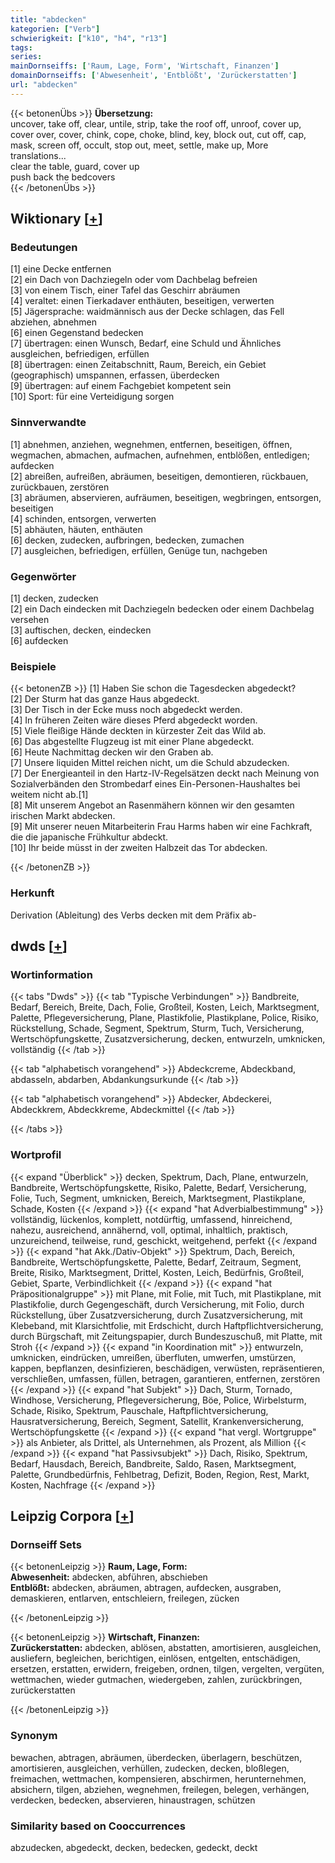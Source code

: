 ```yaml
---
title: "abdecken"
kategorien: ["Verb"]
schwierigkeit: ["k10", "h4", "r13"]
tags:
series:
mainDornseiffs: ['Raum, Lage, Form', 'Wirtschaft, Finanzen']
domainDornseiffs: ['Abwesenheit', 'Entblößt', 'Zurückerstatten']
url: "abdecken"
---
```


{{< betonenÜbs >}}
**Übersetzung:**  
uncover, take off, clear, untile, strip, take the roof off, unroof, cover up, cover over, cover, chink, cope, choke, blind, key, block out, cut off, cap, mask, screen off, occult, stop out, meet, settle, make up, More translations...  
clear the table, guard, cover up  
push back the bedcovers  
{{< /betonenÜbs >}}

## Wiktionary [[+](https://de.wiktionary.org/wiki/abdecken)]

### Bedeutungen
[1] eine Decke entfernen  
[2] ein Dach von Dachziegeln oder vom Dachbelag befreien  
[3] von einem Tisch, einer Tafel das Geschirr abräumen  
[4] veraltet: einen Tierkadaver enthäuten, beseitigen, verwerten  
[5] Jägersprache: waidmännisch aus der Decke schlagen, das Fell abziehen, abnehmen  
[6] einen Gegenstand bedecken  
[7] übertragen: einen Wunsch, Bedarf, eine Schuld und Ähnliches ausgleichen, befriedigen, erfüllen  
[8] übertragen: einen Zeitabschnitt, Raum, Bereich, ein Gebiet (geographisch) umspannen, erfassen, überdecken  
[9] übertragen: auf einem Fachgebiet kompetent sein  
[10] Sport: für eine Verteidigung sorgen  

### Sinnverwandte
[1] abnehmen, anziehen, wegnehmen, entfernen, beseitigen, öffnen, wegmachen, abmachen, aufmachen, aufnehmen, entblößen, entledigen; aufdecken  
[2] abreißen, aufreißen, abräumen, beseitigen, demontieren, rückbauen, zurückbauen, zerstören  
[3] abräumen, abservieren, aufräumen, beseitigen, wegbringen, entsorgen, beseitigen  
[4] schinden, entsorgen, verwerten  
[5] abhäuten, häuten, enthäuten  
[6] decken, zudecken, aufbringen, bedecken, zumachen  
[7] ausgleichen, befriedigen, erfüllen, Genüge tun, nachgeben  

### Gegenwörter
[1] decken, zudecken  
[2] ein Dach eindecken mit Dachziegeln bedecken oder einem Dachbelag versehen  
[3] auftischen, decken, eindecken  
[6] aufdecken  

### Beispiele
{{< betonenZB >}}
[1] Haben Sie schon die Tagesdecken abgedeckt?  
[2] Der Sturm hat das ganze Haus abgedeckt.  
[3] Der Tisch in der Ecke muss noch abgedeckt werden.  
[4] In früheren Zeiten wäre dieses Pferd abgedeckt worden.  
[5] Viele fleißige Hände deckten in kürzester Zeit das Wild ab.  
[6] Das abgestellte Flugzeug ist mit einer Plane abgedeckt.  
[6] Heute Nachmittag decken wir den Graben ab.  
[7] Unsere liquiden Mittel reichen nicht, um die Schuld abzudecken.  
[7] Der Energieanteil in den Hartz-IV-Regelsätzen deckt nach Meinung von Sozialverbänden den Strombedarf eines Ein-Personen-Haushaltes bei weitem nicht ab.[1]  
[8] Mit unserem Angebot an Rasenmähern können wir den gesamten irischen Markt abdecken.  
[9] Mit unserer neuen Mitarbeiterin Frau Harms haben wir eine Fachkraft, die die japanische Frühkultur abdeckt.  
[10] Ihr beide müsst in der zweiten Halbzeit das Tor abdecken.  

{{< /betonenZB >}}
### Herkunft
Derivation (Ableitung) des Verbs decken mit dem Präfix ab-  



## dwds [[+](https://www.dwds.de/wb/abdecken)]

### Wortinformation
{{< tabs "Dwds" >}}
{{< tab "Typische Verbindungen" >}}
Bandbreite, Bedarf, Bereich, Breite, Dach, Folie, Großteil, Kosten, Leich, Marktsegment, Palette, Pflegeversicherung, Plane, Plastikfolie, Plastikplane, Police, Risiko, Rückstellung, Schade, Segment, Spektrum, Sturm, Tuch, Versicherung, Wertschöpfungskette, Zusatzversicherung, decken, entwurzeln, umknicken, vollständig
{{< /tab >}}

{{< tab "alphabetisch vorangehend" >}}
Abdeckcreme, Abdeckband, abdasseln, abdarben, Abdankungsurkunde
{{< /tab >}}

{{< tab "alphabetisch vorangehend" >}}
Abdecker, Abdeckerei, Abdeckkrem, Abdeckkreme, Abdeckmittel
{{< /tab >}}

{{< /tabs >}}

### Wortprofil
{{< expand "Überblick" >}} decken, Spektrum, Dach, Plane, entwurzeln, Bandbreite, Wertschöpfungskette, Risiko, Palette, Bedarf, Versicherung, Folie, Tuch, Segment, umknicken, Bereich, Marktsegment, Plastikplane, Schade, Kosten {{< /expand >}}
{{< expand "hat Adverbialbestimmung" >}} vollständig, lückenlos, komplett, notdürftig, umfassend, hinreichend, nahezu, ausreichend, annähernd, voll, optimal, inhaltlich, praktisch, unzureichend, teilweise, rund, geschickt, weitgehend, perfekt {{< /expand >}}
{{< expand "hat Akk./Dativ-Objekt" >}} Spektrum, Dach, Bereich, Bandbreite, Wertschöpfungskette, Palette, Bedarf, Zeitraum, Segment, Breite, Risiko, Marktsegment, Drittel, Kosten, Leich, Bedürfnis, Großteil, Gebiet, Sparte, Verbindlichkeit {{< /expand >}}
{{< expand "hat Präpositionalgruppe" >}} mit Plane, mit Folie, mit Tuch, mit Plastikplane, mit Plastikfolie, durch Gegengeschäft, durch Versicherung, mit Folio, durch Rückstellung, über Zusatzversicherung, durch Zusatzversicherung, mit Klebeband, mit Klarsichtfolie, mit Erdschicht, durch Haftpflichtversicherung, durch Bürgschaft, mit Zeitungspapier, durch Bundeszuschuß, mit Platte, mit Stroh {{< /expand >}}
{{< expand "in Koordination mit" >}} entwurzeln, umknicken, eindrücken, umreißen, überfluten, umwerfen, umstürzen, kappen, bepflanzen, desinfizieren, beschädigen, verwüsten, repräsentieren, verschließen, umfassen, füllen, betragen, garantieren, entfernen, zerstören {{< /expand >}}
{{< expand "hat Subjekt" >}} Dach, Sturm, Tornado, Windhose, Versicherung, Pflegeversicherung, Böe, Police, Wirbelsturm, Schade, Risiko, Spektrum, Pauschale, Haftpflichtversicherung, Hausratversicherung, Bereich, Segment, Satellit, Krankenversicherung, Wertschöpfungskette {{< /expand >}}
{{< expand "hat vergl. Wortgruppe" >}} als Anbieter, als Drittel, als Unternehmen, als Prozent, als Million {{< /expand >}}
{{< expand "hat Passivsubjekt" >}} Dach, Risiko, Spektrum, Bedarf, Hausdach, Bereich, Bandbreite, Saldo, Rasen, Marktsegment, Palette, Grundbedürfnis, Fehlbetrag, Defizit, Boden, Region, Rest, Markt, Kosten, Nachfrage {{< /expand >}}

## Leipzig Corpora [[+](https://corpora.uni-leipzig.de/en/res?word=abdecken&corpusId=deu_newscrawl-public_2018)]

### Dornseiff Sets
{{< betonenLeipzig >}}
**Raum, Lage, Form:**  
**Abwesenheit:** abdecken, abführen, abschieben  
**Entblößt:** abdecken, abräumen, abtragen, aufdecken, ausgraben, demaskieren, entlarven, entschleiern, freilegen, zücken  

{{< /betonenLeipzig >}}


{{< betonenLeipzig >}}
**Wirtschaft, Finanzen:**  
**Zurückerstatten:** abdecken, ablösen, abstatten, amortisieren, ausgleichen, ausliefern, begleichen, berichtigen, einlösen, entgelten, entschädigen, ersetzen, erstatten, erwidern, freigeben, ordnen, tilgen, vergelten, vergüten, wettmachen, wieder gutmachen, wiedergeben, zahlen, zurückbringen, zurückerstatten  

{{< /betonenLeipzig >}}

### Synonym
bewachen, abtragen, abräumen, überdecken, überlagern, beschützen, amortisieren, ausgleichen, verhüllen, zudecken, decken, bloßlegen, freimachen, wettmachen, kompensieren, abschirmen, herunternehmen, absichern, tilgen, abziehen, wegnehmen, freilegen, belegen, verhängen, verdecken, bedecken, abservieren, hinaustragen, schützen


### Similarity based on Cooccurrences
abzudecken, abgedeckt, decken, bedecken, gedeckt, deckt

